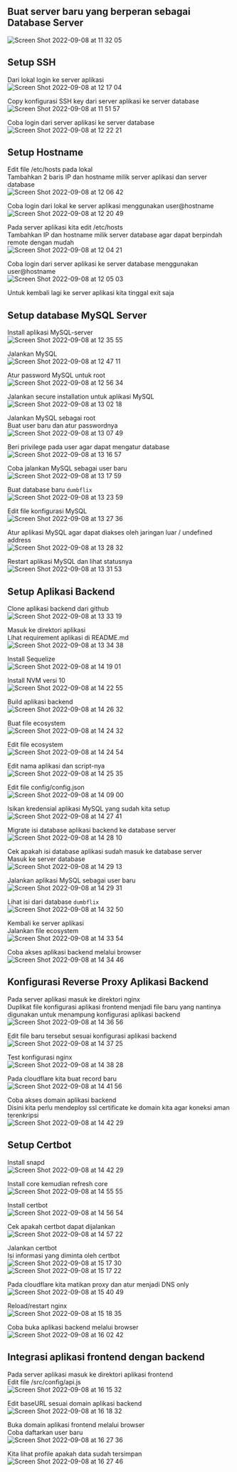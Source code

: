 ## Buat server baru yang berperan sebagai Database Server
![Screen Shot 2022-09-08 at 11 32 05](https://user-images.githubusercontent.com/110447286/189039711-26e3b6ec-e42a-403a-98af-631c4c4980b3.png)

## Setup SSH
Dari lokal login ke server aplikasi  
![Screen Shot 2022-09-08 at 12 17 04](https://user-images.githubusercontent.com/110447286/189040151-bffa366a-400d-4c8d-bd1a-e5dbaf795105.png)  

Copy konfigurasi SSH key dari server aplikasi ke server database  
![Screen Shot 2022-09-08 at 11 51 57](https://user-images.githubusercontent.com/110447286/189040309-99b53ea4-aec5-4969-ac1c-87205549dfff.png)  

Coba login dari server aplikasi ke server database  
![Screen Shot 2022-09-08 at 12 22 21](https://user-images.githubusercontent.com/110447286/189040828-d723196c-c86d-4ed3-bf89-7a13b92dbd12.png)  

## Setup Hostname
Edit file /etc/hosts pada lokal  
Tambahkan 2 baris IP dan hostname milik server aplikasi dan server database  
![Screen Shot 2022-09-08 at 12 06 42](https://user-images.githubusercontent.com/110447286/189041264-023ee4af-1e94-459e-81c9-b6a7510787f4.png)  

Coba login dari lokal ke server aplikasi menggunakan user@hostname  
![Screen Shot 2022-09-08 at 12 20 49](https://user-images.githubusercontent.com/110447286/189041351-da08e3a5-7a93-4d05-af8a-993eb807201f.png)  

Pada server aplikasi kita edit /etc/hosts  
Tambahkan IP dan hostname milik server database agar dapat berpindah remote dengan mudah  
![Screen Shot 2022-09-08 at 12 04 21](https://user-images.githubusercontent.com/110447286/189041746-a0b554d1-69f1-4734-8862-882b3f815693.png)  

Coba login dari server aplikasi ke server database menggunakan user@hostname  
![Screen Shot 2022-09-08 at 12 05 03](https://user-images.githubusercontent.com/110447286/189041866-8ce34ac8-f90b-4578-a784-009b7e47f135.png)  

Untuk kembali lagi ke server aplikasi kita tinggal exit saja  

## Setup database MySQL Server
Install aplikasi MySQL-server  
![Screen Shot 2022-09-08 at 12 35 55](https://user-images.githubusercontent.com/110447286/189106873-dcd681aa-7e5e-4ea0-a191-81a37f1a6c76.png)  

Jalankan MySQL  
![Screen Shot 2022-09-08 at 12 47 11](https://user-images.githubusercontent.com/110447286/189106928-588fb4b2-8c17-48f1-a500-d92720090a5c.png)

Atur password MySQL untuk root  
![Screen Shot 2022-09-08 at 12 56 34](https://user-images.githubusercontent.com/110447286/189107567-073ea895-2ee3-4b8a-b1df-fc220182fb59.png)  

Jalankan secure installation untuk aplikasi MySQL  
![Screen Shot 2022-09-08 at 13 02 18](https://user-images.githubusercontent.com/110447286/189108925-dc27b217-4396-4451-aea2-1e088d980673.png)

Jalankan MySQL sebagai root  
Buat user baru dan atur passwordnya  
![Screen Shot 2022-09-08 at 13 07 49](https://user-images.githubusercontent.com/110447286/189109213-a6681f9b-c350-4157-a532-635e154190bd.png)  

Beri privilege pada user agar dapat mengatur database  
![Screen Shot 2022-09-08 at 13 16 57](https://user-images.githubusercontent.com/110447286/189109432-c83b9ca2-c11d-4ff4-ab35-07291f941b8e.png)  

Coba jalankan MySQL sebagai user baru  
![Screen Shot 2022-09-08 at 13 17 59](https://user-images.githubusercontent.com/110447286/189109551-085d7960-88cc-4a8b-8333-7e7d1a591984.png)  

Buat database baru `dumbflix`  
![Screen Shot 2022-09-08 at 13 23 59](https://user-images.githubusercontent.com/110447286/189109652-55927edf-14ae-463c-a836-424d7ef5b8da.png)  

Edit file konfigurasi MySQL  
![Screen Shot 2022-09-08 at 13 27 36](https://user-images.githubusercontent.com/110447286/189110194-b2edeeef-b228-4e4a-99be-b2ddcbf2c698.png)  

Atur aplikasi MySQL agar dapat diakses oleh jaringan luar / undefined address  
![Screen Shot 2022-09-08 at 13 28 32](https://user-images.githubusercontent.com/110447286/189110262-89bacaf0-ce46-468c-a8ae-717d5b414514.png)  

Restart aplikasi MySQL dan lihat statusnya  
![Screen Shot 2022-09-08 at 13 31 53](https://user-images.githubusercontent.com/110447286/189110369-75417f3c-2f41-4008-8433-cd97b90003a1.png)  

## Setup Aplikasi Backend  
Clone aplikasi backend dari github  
![Screen Shot 2022-09-08 at 13 33 19](https://user-images.githubusercontent.com/110447286/189110538-e83abdf5-3489-47d0-8614-681e89d1717e.png)

Masuk ke direktori aplikasi  
Lihat requirement aplikasi di README.md  
![Screen Shot 2022-09-08 at 13 34 38](https://user-images.githubusercontent.com/110447286/189111215-4f7bf5e7-ee0e-4dd0-9a14-1b1a1466b3e6.png)  

Install Sequelize  
![Screen Shot 2022-09-08 at 14 19 01](https://user-images.githubusercontent.com/110447286/189111302-c8cc11a7-ae53-46da-b283-5fd9941561d1.png)  

Install NVM versi 10  
![Screen Shot 2022-09-08 at 14 22 55](https://user-images.githubusercontent.com/110447286/189111365-9f893f79-d876-41c2-ab0f-d278dd584e83.png)  

Build aplikasi backend  
![Screen Shot 2022-09-08 at 14 26 32](https://user-images.githubusercontent.com/110447286/189113379-3b216ddc-6f25-43d6-adca-668a2a5a7889.png)  

Buat file ecosystem  
![Screen Shot 2022-09-08 at 14 24 32](https://user-images.githubusercontent.com/110447286/189113436-d2b5e12f-fcaf-4ac8-b636-a84b54798757.png)  

Edit file ecosystem  
![Screen Shot 2022-09-08 at 14 24 54](https://user-images.githubusercontent.com/110447286/189113507-0c159c81-0248-419f-a569-b355e9d78910.png)

Edit nama aplikasi dan script-nya  
![Screen Shot 2022-09-08 at 14 25 35](https://user-images.githubusercontent.com/110447286/189113578-7745edba-68e8-4e66-b6da-a796c1c6db26.png)  

Edit file config/config.json  
![Screen Shot 2022-09-08 at 14 09 00](https://user-images.githubusercontent.com/110447286/189111563-eed6f672-98ed-4387-b078-3614ea1ee8b9.png)  

Isikan kredensial aplikasi MySQL yang sudah kita setup  
![Screen Shot 2022-09-08 at 14 27 41](https://user-images.githubusercontent.com/110447286/189111704-5b16bc8b-47ce-4e0f-a92c-66bdea6363c7.png)   

Migrate isi database aplikasi backend ke database server  
![Screen Shot 2022-09-08 at 14 28 10](https://user-images.githubusercontent.com/110447286/189111900-29a96c60-80df-400e-9c6e-01657c97bb81.png)  

Cek apakah isi database aplikasi sudah masuk ke database server  
Masuk ke server database  
![Screen Shot 2022-09-08 at 14 29 13](https://user-images.githubusercontent.com/110447286/189112415-e62cdf27-87b6-4b32-996b-335fc9339d98.png)  

Jalankan aplikasi MySQL sebagai user baru  
![Screen Shot 2022-09-08 at 14 29 31](https://user-images.githubusercontent.com/110447286/189112723-3054e74f-1fae-448a-98f5-0e2f9fe1bea3.png)  

Lihat isi dari database `dumbflix`  
![Screen Shot 2022-09-08 at 14 32 50](https://user-images.githubusercontent.com/110447286/189112867-dcaef7d0-203a-47ab-9423-b2b8e338d033.png)  

Kembali ke server aplikasi  
Jalankan file ecosystem  
![Screen Shot 2022-09-08 at 14 33 54](https://user-images.githubusercontent.com/110447286/189114054-8d6e0dc1-4446-4de0-b60d-5cd8a0a01fb9.png)  

Coba akses aplikasi backend melalui browser  
![Screen Shot 2022-09-08 at 14 34 46](https://user-images.githubusercontent.com/110447286/189114077-eafc210b-6e9d-4a4c-83ae-8c3348112b01.png)  

## Konfigurasi Reverse Proxy Aplikasi Backend  
Pada server aplikasi masuk ke direktori nginx  
Duplikat file konfigurasi aplikasi frontend menjadi file baru yang nantinya digunakan untuk menampung konfigurasi aplikasi backend  
![Screen Shot 2022-09-08 at 14 36 56](https://user-images.githubusercontent.com/110447286/189114823-ce94cd7f-d189-4e4e-b8fa-de27d80288aa.png)  

Edit file baru tersebut sesuai konfigurasi aplikasi backend  
![Screen Shot 2022-09-08 at 14 37 25](https://user-images.githubusercontent.com/110447286/189115061-d94e283a-f5ea-48d0-bd66-3ee10c62aff7.png)  

Test konfigurasi nginx  
![Screen Shot 2022-09-08 at 14 38 28](https://user-images.githubusercontent.com/110447286/189115156-ef6f96cb-66d2-40c8-a283-9fa48f879508.png)  

Pada cloudflare kita buat record baru  
![Screen Shot 2022-09-08 at 14 41 56](https://user-images.githubusercontent.com/110447286/189115284-76305126-a8da-43c6-b163-f0557fca895f.png)  

Coba akses domain aplikasi backend  
Disini kita perlu mendeploy ssl certificate ke domain kita agar koneksi aman terenkripsi  
![Screen Shot 2022-09-08 at 14 42 29](https://user-images.githubusercontent.com/110447286/189115410-847fe1d1-c751-44d8-b689-6d7d7b6f405a.png)  

## Setup Certbot  
Install snapd  
![Screen Shot 2022-09-08 at 14 42 29](https://user-images.githubusercontent.com/110447286/189115682-040a102a-177a-4c71-8a04-bb98a42bac6c.png)  

Install core kemudian refresh core  
![Screen Shot 2022-09-08 at 14 55 55](https://user-images.githubusercontent.com/110447286/189115834-8380797c-d1c5-432e-a1b3-fdf650a6e86a.png)  

Install certbot  
![Screen Shot 2022-09-08 at 14 56 54](https://user-images.githubusercontent.com/110447286/189115913-a4fd5313-1eee-4676-b565-c87525096ac6.png)  

Cek apakah certbot dapat dijalankan  
![Screen Shot 2022-09-08 at 14 57 22](https://user-images.githubusercontent.com/110447286/189116013-57e7a8f9-adb0-418a-bb89-e93c6d17e080.png)  

Jalankan certbot  
Isi informasi yang diminta oleh certbot  
![Screen Shot 2022-09-08 at 15 17 30](https://user-images.githubusercontent.com/110447286/189116112-2d4e1c0a-f74f-49ce-b9a3-f9efe4c06e3c.png)  
![Screen Shot 2022-09-08 at 15 17 22](https://user-images.githubusercontent.com/110447286/189116227-41a84cb7-9b9a-4f97-a884-88ae96698b2f.png)  

Pada cloudflare kita matikan proxy dan atur menjadi DNS only  
![Screen Shot 2022-09-08 at 15 40 49](https://user-images.githubusercontent.com/110447286/189116683-0a588c27-f079-45b4-bbae-ce51ee3075ce.png)  

Reload/restart nginx  
![Screen Shot 2022-09-08 at 15 18 35](https://user-images.githubusercontent.com/110447286/189116277-381546c7-9e1e-4a9b-b826-31be636a8833.png)

Coba buka aplikasi backend melalui browser  
![Screen Shot 2022-09-08 at 16 02 42](https://user-images.githubusercontent.com/110447286/189116876-e2f6bfce-51db-40b2-a27d-f3afafa45d01.png)

## Integrasi aplikasi frontend dengan backend  
Pada server aplikasi masuk ke direktori aplikasi frontend  
Edit file /src/config/api.js  
![Screen Shot 2022-09-08 at 16 15 32](https://user-images.githubusercontent.com/110447286/189117448-abff7773-5409-48d9-b7a9-875c371d227c.png)  

Edit baseURL sesuai domain aplikasi backend  
![Screen Shot 2022-09-08 at 16 18 32](https://user-images.githubusercontent.com/110447286/189117622-9861d017-8511-4640-8b4c-ec1c4ae05ec4.png)  

Buka domain aplikasi frontend melalui browser  
Coba daftarkan user baru  
![Screen Shot 2022-09-08 at 16 27 36](https://user-images.githubusercontent.com/110447286/189117878-a4651099-1d7e-4a75-9968-49376837a7b3.png)  

Kita lihat profile apakah data sudah tersimpan  
![Screen Shot 2022-09-08 at 16 27 46](https://user-images.githubusercontent.com/110447286/189117931-c52bc0be-1e7f-4ea8-ad01-63fada2ef2ec.png)  
